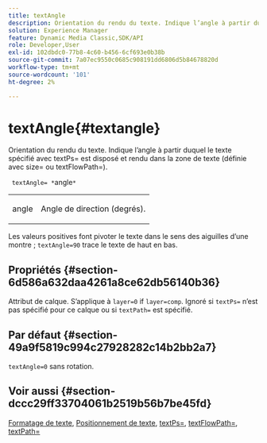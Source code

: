 ```yaml
---
title: textAngle
description: Orientation du rendu du texte. Indique l’angle à partir duquel le texte spécifié avec textPs= est disposé et rendu dans la zone de texte (définie avec size= ou textFlowPath=).
solution: Experience Manager
feature: Dynamic Media Classic,SDK/API
role: Developer,User
exl-id: 102dbdc0-77b8-4c60-b456-6cf693e0b38b
source-git-commit: 7a07ec9550c0685c908191dd6806d5b84678820d
workflow-type: tm+mt
source-wordcount: '101'
ht-degree: 2%

---
```


# textAngle{#textangle}

Orientation du rendu du texte. Indique l’angle à partir duquel le texte spécifié avec textPs= est disposé et rendu dans la zone de texte (définie avec size= ou textFlowPath=).

` textAngle= *`angle`*`

<table id="simpletable_40832AC4B43A458CA69B225768124F58"> 
 <tr class="strow"> 
  <td class="stentry"> <p> <span class="varname"> angle </span> </p> </td> 
  <td class="stentry"> <p>Angle de direction (degrés). </p> </td> 
 </tr> 
</table>

Les valeurs positives font pivoter le texte dans le sens des aiguilles d’une montre ; `textAngle=90` trace le texte de haut en bas.

## Propriétés {#section-6d586a632daa4261a8ce62db56140b36}

Attribut de calque. S’applique à `layer=0` if `layer=comp`. Ignoré si `textPs=` n’est pas spécifié pour ce calque ou si `textPath=` est spécifié.

## Par défaut {#section-49a9f5819c994c27928282c14b2bb2a7}

`textAngle=0` sans rotation.

## Voir aussi {#section-dccc29ff33704061b2519b56b7be45fd}

[Formatage de texte](../../../../../is-api/http-ref/image-serving-api-ref/c-http-protocol-reference/c-text-formatting/c-text-formatting.md#concept-0d3136db7f6f49668274541cd4b6364c), [Positionnement de texte](../../../../../is-api/http-ref/image-serving-api-ref/c-http-protocol-reference/c-text-formatting/r-text-positioning.md#reference-f647443d92914f4b89a7cc5a83267d87), [textPs=](../../../../../is-api/http-ref/image-serving-api-ref/c-http-protocol-reference/c-command-reference/r-textps.md#reference-4209a2a6169f44278da2647cfb0cd767), [textFlowPath=](../../../../../is-api/http-ref/image-serving-api-ref/c-http-protocol-reference/c-command-reference/r-textflowpath.md#reference-0b8d9493d71342f0b6a64a6d221584ef), [textPath=](../../../../../is-api/http-ref/image-serving-api-ref/c-http-protocol-reference/c-command-reference/r-textpath.md#reference-b09cc0902dff4725bdb54d5da4076ccd)
